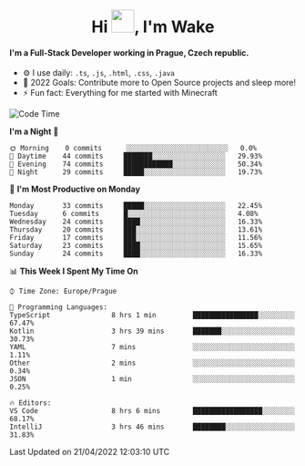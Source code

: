 <h1 align="center">Hi <img src="https://raw.githubusercontent.com/MrWakeCZ/MrWakeCZ/master/Hi.gif" width="40px" />, I'm Wake</h1>

#### I'm a Full-Stack Developer working in Prague, Czech republic.
- ⚙️ I use daily: `.ts`, `.js`, `.html`, `.css`, `.java`
- 🥅 2022 Goals: Contribute more to Open Source projects and sleep more!
- ⚡ Fun fact: Everything for me started with Minecraft

<!--START_SECTION:waka-->
![Code Time](http://img.shields.io/badge/Code%20Time-2%2C331%20hrs%2017%20mins-blue)

**I'm a Night 🦉** 

```text
🌞 Morning    0 commits      ░░░░░░░░░░░░░░░░░░░░░░░░░   0.0% 
🌆 Daytime    44 commits     ███████░░░░░░░░░░░░░░░░░░   29.93% 
🌃 Evening    74 commits     ████████████░░░░░░░░░░░░░   50.34% 
🌙 Night      29 commits     █████░░░░░░░░░░░░░░░░░░░░   19.73%

```
📅 **I'm Most Productive on Monday** 

```text
Monday       33 commits     █████░░░░░░░░░░░░░░░░░░░░   22.45% 
Tuesday      6 commits      █░░░░░░░░░░░░░░░░░░░░░░░░   4.08% 
Wednesday    24 commits     ████░░░░░░░░░░░░░░░░░░░░░   16.33% 
Thursday     20 commits     ███░░░░░░░░░░░░░░░░░░░░░░   13.61% 
Friday       17 commits     ███░░░░░░░░░░░░░░░░░░░░░░   11.56% 
Saturday     23 commits     ████░░░░░░░░░░░░░░░░░░░░░   15.65% 
Sunday       24 commits     ████░░░░░░░░░░░░░░░░░░░░░   16.33%

```


📊 **This Week I Spent My Time On** 

```text
⌚︎ Time Zone: Europe/Prague

💬 Programming Languages: 
TypeScript               8 hrs 1 min         ████████████████░░░░░░░░░   67.47% 
Kotlin                   3 hrs 39 mins       ███████░░░░░░░░░░░░░░░░░░   30.73% 
YAML                     7 mins              ░░░░░░░░░░░░░░░░░░░░░░░░░   1.11% 
Other                    2 mins              ░░░░░░░░░░░░░░░░░░░░░░░░░   0.34% 
JSON                     1 min               ░░░░░░░░░░░░░░░░░░░░░░░░░   0.25%

🔥 Editors: 
VS Code                  8 hrs 6 mins        █████████████████░░░░░░░░   68.17% 
IntelliJ                 3 hrs 46 mins       ████████░░░░░░░░░░░░░░░░░   31.83%

```


 Last Updated on 21/04/2022 12:03:10 UTC
<!--END_SECTION:waka-->
